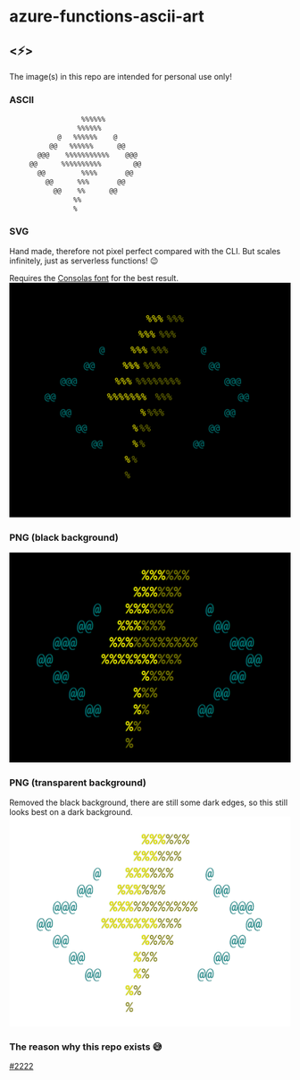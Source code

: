 # azure-functions-ascii-art
## <⚡>

The image(s) in this repo are intended for personal use only!

### ASCII

```
                  %%%%%%
                 %%%%%%
            @   %%%%%%    @
          @@   %%%%%%      @@
       @@@    %%%%%%%%%%%    @@@
     @@      %%%%%%%%%%        @@
       @@         %%%%       @@
         @@      %%%       @@
           @@    %%      @@
                %%
                %
```

### SVG
Hand made, therefore not pixel perfect compared with the CLI. But scales infinitely, just as serverless functions! 😉

Requires the [Consolas font](https://docs.microsoft.com/en-us/typography/font-list/consolas) for the best result.
![](azurefunctions-ascii.svg)

### PNG (black background)
![](azurefunctions-ascii-blackbg.png)


### PNG (transparent background)
Removed the black background, there are still some dark edges, so this still looks best on a dark background.
![](azurefunctions-ascii-transparentbg.png)

### The reason why this repo exists 😅
[#2222](https://github.com/Azure/azure-functions-core-tools/issues/2222)